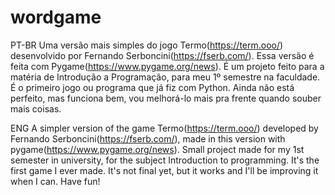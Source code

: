 # wordgame
PT-BR
Uma versão mais simples do jogo Termo(https://term.ooo/) desenvolvido por Fernando Serboncini(https://fserb.com/). Essa versão é feita com Pygame(https://www.pygame.org/news). É um projeto feito para a matéria de Introdução a Programação, para meu 1º semestre na faculdade. É o primeiro jogo ou programa que já fiz com Python. Ainda não está perfeito, mas funciona bem, vou melhorá-lo mais pra frente quando souber mais coisas.

ENG
A simpler version of the game Termo(https://term.ooo/) developed by Fernando Serboncini(https://fserb.com/), made in this version with pygame(https://www.pygame.org/news). Small project made for my 1st semester in university, for the subject Introduction to programming. It's the first game I ever made.
It's not final yet, but it works and I'll be improving it when I can.
Have fun!
